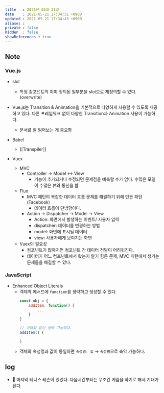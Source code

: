 ```yaml
---
title   : 2021년 05월 21일
date    : 2021-05-21 17:34:31 +0900
updated : 2021-05-21 17:34:43 +0900
aliases : 
private : false
hidden  : false
showReferences : true
---
```

## Note
### Vue.js
- slot 
  - 특정 컴포넌트의 이미 정의된 일부분을 slot으로 재정의할 수 있다. (overwrite)
- Vue.js는 Transition & Animation을 기본적으로 다양하게 사용할 수 있도록 제공하고 있다. 다른 프레임워크 없이 다양한 Transition과 Animation 사용이 가능하다. 
  - 문서를 잘 읽어보는 게 중요함 
- Babel 
  - [[Transpiler]]

- Vuex
  - MVC
    - Controller → Model ↔ View 
      - 기능이 추가되거나 수정되면 문제점을 예측할 수가 없다. 수많은 모델이 수많은 뷰와 통신을 함
  - Flux 
    - MVC 패턴의 복잡한 데이터 흐름 문제를 해결하기 위해 만든 패턴 (Facebook)
      - 데이터 흐름이 단방향이다. 
    - Action → Dispatcher → Model → View 
      - Action: 화면에서 발생하는 이벤트/ 사용자 입력 
      - dispatcher: 데이터를 변경하는 방법
      - model: 화면에 표시될 데이터
      - view: 사용자에게 보여지는 화면 
  - Vuex의 필요성 
    - 컴포넌트가 많아지면 컴포넌트 간 데이터 전달이 어려워진다. 
    - 데이터가 어느 컴포넌트에서 왔는지 알기 힘든 문제, MVC 패턴에서 생기는 문제들을 해결할 수 있다. 

### JavaScript
- Enhanced Object Literals 
  - 객체의 메서드에 `function`을 생략하고 생성할 수 있다. 
    ```javascript
    const obj = {
        addItem: function() {
            ...
        }
    }
    
    // 아래와 같이 생략 가능하다. 
    addItem() {

    }
    ```
  - 객체의 속성명과 값이 동일하면 `속성명: 값` → `속성명`으로 축약 가능하다. 
## log
- 🎾 마지막 테니스 레슨이 있었다. 다음시간부터는 무조건 게임을 하기로 해서 기대가 된다. 
